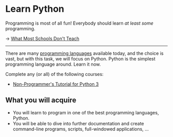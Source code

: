 Learn Python
============

Programming is most of all fun! Everybody should learn *at least some* programming.

→ [What Most Schools Don't Teach](http://www.youtube.com/watch?v=nKIu9yen5nc)

------------------------------------------------------------------------------

There are many [programming languages](http://en.wikipedia.org/wiki/Programming_language)
available today, and the choice is vast, but with this task, we will focus
on Python. Python is the simplest programming language around. Learn it now.

Complete any (or all) of the following courses:
* [Non-Programmer's Tutorial for Python 3](http://en.wikibooks.org/wiki/Non-Programmer%27s_Tutorial_for_Python_3)

What you will acquire
---------------------
* You will learn to program in one of the best programming languages, Python.
* You will be able to dive into further documentation and create command-line
  programs, scripts, full-windowed applications, ...
